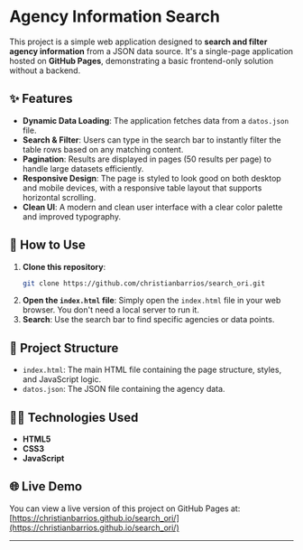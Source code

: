 # Agency Information Search

This project is a simple web application designed to **search and filter agency information** from a JSON data source. It's a single-page application hosted on **GitHub Pages**, demonstrating a basic frontend-only solution without a backend.

## ✨ Features

  - **Dynamic Data Loading**: The application fetches data from a `datos.json` file.
  - **Search & Filter**: Users can type in the search bar to instantly filter the table rows based on any matching content.
  - **Pagination**: Results are displayed in pages (50 results per page) to handle large datasets efficiently.
  - **Responsive Design**: The page is styled to look good on both desktop and mobile devices, with a responsive table layout that supports horizontal scrolling.
  - **Clean UI**: A modern and clean user interface with a clear color palette and improved typography.

## 🚀 How to Use

1.  **Clone this repository**:
    ```bash
    git clone https://github.com/christianbarrios/search_ori.git
    ```
2.  **Open the `index.html` file**:
    Simply open the `index.html` file in your web browser. You don't need a local server to run it.
3.  **Search**: Use the search bar to find specific agencies or data points.

## 📁 Project Structure

  - `index.html`: The main HTML file containing the page structure, styles, and JavaScript logic.
  - `datos.json`: The JSON file containing the agency data.

## 👨‍💻 Technologies Used

  - **HTML5**
  - **CSS3**
  - **JavaScript**

## 🌐 Live Demo

You can view a live version of this project on GitHub Pages at:
[https://christianbarrios.github.io/search_ori/](https://christianbarrios.github.io/search_ori/)


-----
